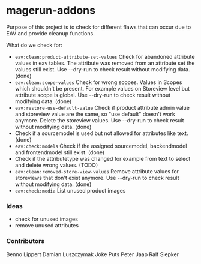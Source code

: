 # magerun-addons

Purpose of this project is to check for different flaws that can occur due to EAV and provide cleanup functions.

What do we check for:
* `eav:clean:product-attribute-set-values` Check for abandoned attribute values in eav tables. The attribute was removed from an attribute set the values still exist. Use --dry-run to check result without modifying data. (done)
* `eav:clean:scope-values` Check for wrong scopes. Values in Scopes which shouldn't be present. For example values on Storeview level but attribute scope is global. Use --dry-run to check result without modifying data. (done)
* `eav:restore-use-default-value` Check if product attribute admin value and storeview value are the same, so "use default" doesn't work anymore. Delete the storeview values. Use --dry-run to check result without modifying data. (done)
* Check if a sourcemodel is used but not allowed for attributes like text. (done)
* `eav:check:models` Check if the assigned sourcemodel, backendmodel and frontendmodel still exist. (done)
* Check if the attributetype was changed for example from text to select and delete wrong values. (TODO)
* `eav:clean:removed-store-view-values` Remove attribute values for storeviews that don't exist anymore. Use --dry-run to check result without modifying data. (done)
* `eav:check:media` List unused product images

### Ideas

* check for unused images
* remove unused attributes

### Contributors
Benno Lippert
Damian Luszczymak
Joke  Puts
Peter Jaap
Ralf Siepker
